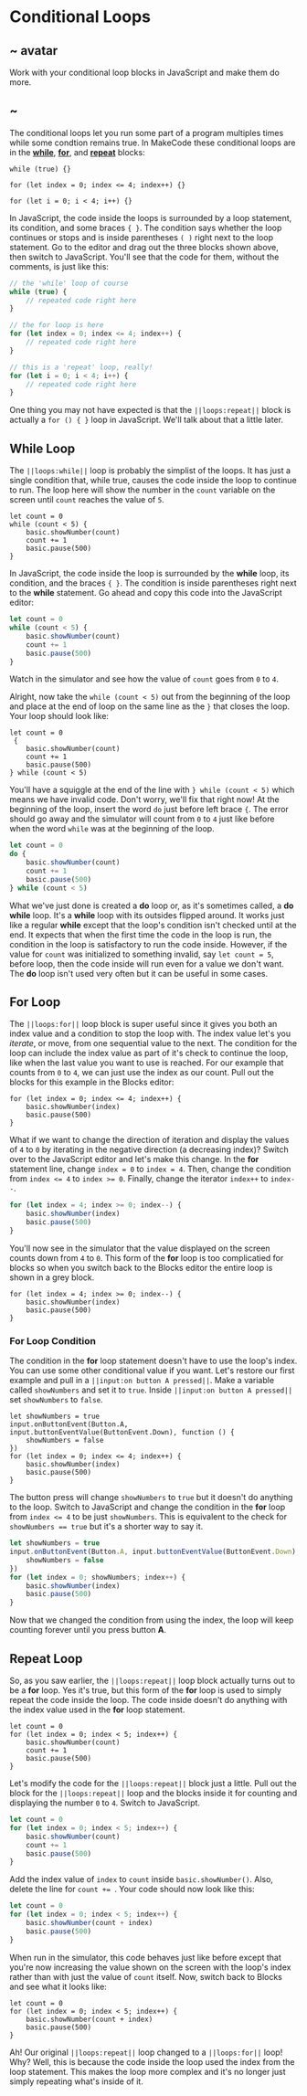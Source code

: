 # Conditional Loops

## ~ avatar

Work with your conditional loop blocks in JavaScript and make them do more.

## ~

The conditional loops let you run some part of a program multiples times while some condtion remains true. In MakeCode these conditional loops are in the **[while](/blocks/loops/while)**, **[for](/blocks/loops/for)**, and **[repeat](/blocks/loops/repeat)** blocks:

```block
while (true) {}
```

```block
for (let index = 0; index <= 4; index++) {}
```

```block
for (let i = 0; i < 4; i++) {}
```

In JavaScript, the code inside the loops is surrounded by a loop statement, its condition, and some braces `{ }`. The condition says whether the loop continues or stops and is inside parentheses ``( )`` right next to the loop statement. Go to the editor and drag out the three blocks shown above, then switch to JavaScript. You'll see that the code for them, without the comments, is just like this:

```typescript
// the 'while' loop of course
while (true) {
    // repeated code right here
}

// the for loop is here
for (let index = 0; index <= 4; index++) {
    // repeated code right here
}

// this is a 'repeat' loop, really!
for (let i = 0; i < 4; i++) {
    // repeated code right here
}
```

One thing you may not have expected is that the ``||loops:repeat||`` block is actually a ``for () { }`` loop in JavaScript. We'll talk about that a little later.

## While Loop

The ``||loops:while||`` loop is probably the simplist of the loops. It has just a single condition that, while true, causes the code inside the loop to continue to run. The loop here will show the number in the ``count`` variable on the screen until ``count`` reaches the value of `5`.


```block
let count = 0
while (count < 5) {
    basic.showNumber(count)
    count += 1
    basic.pause(500)
}
```

In JavaScript, the code inside the loop is surrounded by the **while** loop, its condition, and the braces `{ }`. The condition is inside parentheses right next to the **while** statement. Go ahead and copy this code into the JavaScript editor:

```typescript
let count = 0
while (count < 5) {
    basic.showNumber(count)
    count += 1
    basic.pause(500)
}
```

Watch in the simulator and see how the value of ``count`` goes from `0` to `4`.

Alright, now take the ``while (count < 5)`` out from the beginning of the loop and place at the end of loop on the same line as the `}` that closes the loop. Your loop should look like:

```typescript-ignore
let count = 0
 {
    basic.showNumber(count)
    count += 1
    basic.pause(500)
} while (count < 5)
```

You'll have a squiggle at the end of the line with ``} while (count < 5)`` which means we have invalid code. Don't worry, we'll fix that right now! At the beginning of the loop, insert the word ``do`` just before left brace `{`. The error should go away and the simulator will count from `0` to `4` just like before when the word ``while`` was at the beginning of the loop.

```typescript
let count = 0
do {
    basic.showNumber(count)
    count += 1
    basic.pause(500)
} while (count < 5)
```

What we've just done is created a **do** loop or, as it's sometimes called, a **do while** loop. It's a **while** loop with its outsides flipped around. It works just like a regular **while** except that the loop's condition isn't checked until at the end. It expects that when the first time the code in the loop is run, the condition in the loop is satisfactory to run the code inside. However, if the value for ``count`` was initialized to something invalid, say ``let count = 5``, before loop, then the code inside will run even for a value we don't want. The **do** loop isn't used very often but it can be useful in some cases.

## For Loop

The ``||loops:for||`` loop block is super useful since it gives you both an index value and a condition to stop the loop with. The index value let's you _iterate_, or move, from one sequential value to the next. The condition for the loop can include the index value as part of it's check to continue the loop, like when the last value you want to use is reached. For our example that counts from `0` to `4`, we can just use the index as our count. Pull out the blocks for this example in the Blocks editor:

```block
for (let index = 0; index <= 4; index++) {
    basic.showNumber(index)
    basic.pause(500)
}
```

What if we want to change the direction of iteration and display the values of `4` to `0` by iterating in the negative direction (a decreasing index)? Switch over to the JavaScript editor and let's make this change. In the **for** statement line, change ``index = 0`` to ``index = 4``. Then, change the condition from ``index <= 4`` to ``index >= 0``. Finally, change the iterator ``index++`` to ``index--``.


```typescript
for (let index = 4; index >= 0; index--) {
    basic.showNumber(index)
    basic.pause(500)
}
```

You'll now see in the simulator that the value displayed on the screen counts down from `4` to `0`. This form of the **for** loop is too complicatied for blocks so when you switch back to the Blocks editor the entire loop is shown in a grey block.

```block-ignore
for (let index = 4; index >= 0; index--) {
    basic.showNumber(index)
    basic.pause(500)
}
```

### For Loop Condition

The condition in the **for** loop statement doesn't have to use the loop's index. You can use some other conditional value if you want. Let's restore our first example and pull in a ``||input:on button A pressed||``. Make a variable called ``showNumbers`` and set it to `true`. Inside ``||input:on button A pressed||`` set ``showNumbers`` to ``false``.

```blocks
let showNumbers = true
input.onButtonEvent(Button.A, input.buttonEventValue(ButtonEvent.Down), function () {
    showNumbers = false
})
for (let index = 0; index <= 4; index++) {
    basic.showNumber(index)
    basic.pause(500)
}
```

The button press will change ``showNumbers`` to `true` but it doesn't do anything to the loop. Switch to JavaScript and change the condition in the **for** loop from ``index <= 4`` to be just ``showNumbers``. This is equivalent to the check for ``showNumbers == true`` but it's a shorter way to say it.

```typescript
let showNumbers = true
input.onButtonEvent(Button.A, input.buttonEventValue(ButtonEvent.Down), function () {
    showNumbers = false
})
for (let index = 0; showNumbers; index++) {
    basic.showNumber(index)
    basic.pause(500)
}
```

Now that we changed the condition from using the index, the loop will keep counting forever until you press button **A**.

## Repeat Loop

So, as you saw earlier, the ``||loops:repeat||`` loop block actually turns out to be a **for** loop. Yes it's true, but this form of the **for** loop is used to simply repeat the code inside the loop. The code inside doesn't do anything with the index value used in the **for** loop statement.

```block
let count = 0
for (let index = 0; index < 5; index++) {
    basic.showNumber(count)
    count += 1
    basic.pause(500)
}
```

Let's modify the code for the ``||loops:repeat||`` block just a little. Pull out the block for the ``||loops:repeat||`` loop and the blocks inside it for counting and displaying the number `0` to `4`. Switch to JavaScript.

```typescript
let count = 0
for (let index = 0; index < 5; index++) {
    basic.showNumber(count)
    count += 1
    basic.pause(500)
}
```

Add the index value of ``index`` to ``count`` inside ``basic.showNumber()``. Also, delete the line for ``count += ``. Your code should now look like this:

```typescript
let count = 0
for (let index = 0; index < 5; index++) {
    basic.showNumber(count + index)
    basic.pause(500)
}
```

When run in the simulator, this code behaves just like before except that you're now increasing the value shown on the screen with the loop's index rather than with just the value of ``count`` itself. Now, switch back to Blocks and see what it looks like:

```block
let count = 0
for (let index = 0; index < 5; index++) {
    basic.showNumber(count + index)
    basic.pause(500)
}
```

Ah! Our original ``||loops:repeat||`` loop changed to a ``||loops:for||`` loop! Why? Well, this is because the code inside the loop used the index from the loop statement. This makes the loop more complex and it's no longer just simply repeating what's inside of it.

